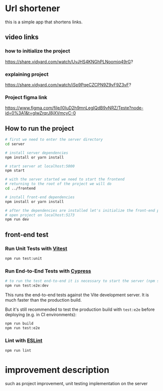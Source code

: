 # Url shortener
 this is a simple app that shortens links.
## video links
### how to initialize the project
https://share.vidyard.com/watch/UvJHS4KNGhPLNoomiq49rG?
### explaining project
https://share.vidyard.com/watch/iSp9PqeCZCPN9Z9vF9Z3vF?
### Project figma link
https://www.figma.com/file/I0IuD2h9mnLegIQdB9vNRZ/Teste?node-id=0%3A1&t=gIwZrqrJ8jXVmcyC-0

## How to run the project

```bash
# first we need to enter the server directory
cd server

# install server dependencies
npm install or yarn install 

# start server at localhost:5000
npm start

# with the server started we need to start the frontend
# returning to the root of the project we will do
cd ../frontend

# install front-end dependencies
npm install or yarn install 

# after the dependencies are installed let's initialize the front-end project
# open project on localhost:5173
npm run dev
```
## front-end test
### Run Unit Tests with [Vitest](https://vitest.dev/)

```sh
npm run test:unit
```

### Run End-to-End Tests with [Cypress](https://www.cypress.io/)

```sh
# to run the test end-to-end it is necessary to start the server (npm start) no server directory
npm run test:e2e:dev
```

This runs the end-to-end tests against the Vite development server.
It is much faster than the production build.

But it's still recommended to test the production build with `test:e2e` before deploying (e.g. in CI environments):

```sh
npm run build
npm run test:e2e
```

### Lint with [ESLint](https://eslint.org/)

```sh
npm run lint
```

# improvement description
such as project improvement, unit testing implementation on the server
